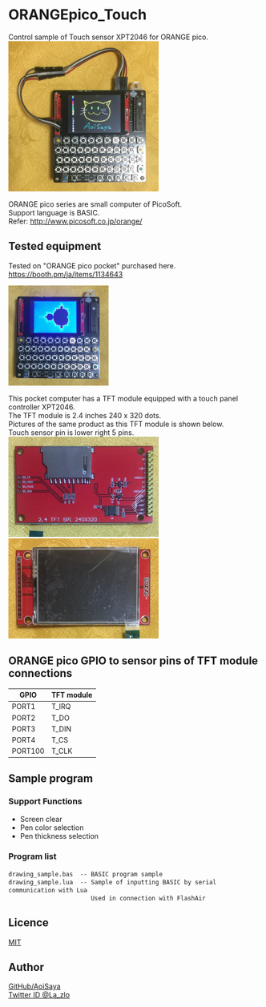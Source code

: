 # ORANGEpico_Touch

Control sample of Touch sensor XPT2046 for ORANGE pico.  
<img src="img/drawing_sample.jpg" width="300">  

ORANGE pico series are small computer of PicoSoft.  
Support language is BASIC.  
Refer: http://www.picosoft.co.jp/orange/  


## Tested equipment

Tested on "ORANGE pico pocket" purchased here.  
https://booth.pm/ja/items/1134643  

<img src="img/ORANGE_pico_pocket.JPG" width="200">  

This pocket computer has a TFT module equipped with a touch panel controller XPT2046.  
The TFT module is 2.4 inches 240 x 320 dots.  
Pictures of the same product as this TFT module is shown below.  
Touch sensor pin is lower right 5 pins.  
<img src="img/TFT24_01.jpg" width="300"><img src="img/TFT24_02.jpg" width="300">  


## ORANGE pico GPIO to sensor pins of TFT module connections

GPIO    | TFT module
---     | ---
PORT1   | T_IRQ
PORT2   | T_DO
PORT3   | T_DIN
PORT4   | T_CS
PORT100 | T_CLK


## Sample program

### Support Functions

- Screen clear
- Pen color selection
- Pen thickness selection

### Program list

    drawing_sample.bas  -- BASIC program sample  
    drawing_sample.lua  -- Sample of inputting BASIC by serial communication with Lua  
                           Used in connection with FlashAir  


## Licence

[MIT](https://github.com/AoiSaya/ORANGEpico_Touch/blob/master/LICENSE)


## Author

[GitHub/AoiSaya](https://github.com/AoiSaya)  
[Twitter ID @La_zlo](https://twitter.com/La_zlo)
